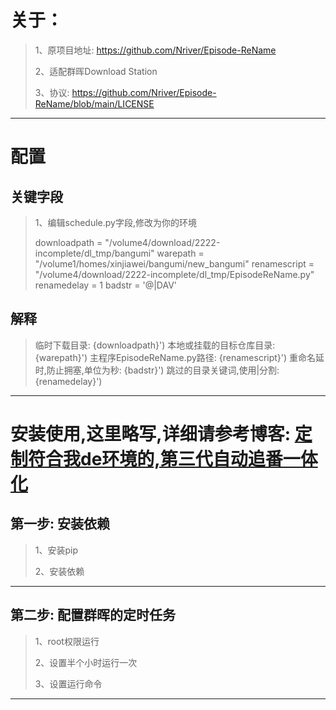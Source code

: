 # 关于：
>1、原项目地址: https://github.com/Nriver/Episode-ReName
>
>2、适配群晖Download Station
>
>3、协议: https://github.com/Nriver/Episode-ReName/blob/main/LICENSE
----

# 配置
## 关键字段
>1、编辑schedule.py字段,修改为你的环境
>
>downloadpath = "/volume4/download/2222-incomplete/dl_tmp/bangumi"
>warepath = "/volume1/homes/xinjiawei/bangumi/new_bangumi"
>renamescript = "/volume4/download/2222-incomplete/dl_tmp/EpisodeReName.py"
>renamedelay = 1
>badstr = '@|DAV'
>
## 解释
>临时下载目录: {downloadpath}')
>本地或挂载的目标仓库目录: {warepath}')
>主程序EpisodeReName.py路径: {renamescript}')
>重命名延时,防止拥塞,单位为秒: {badstr}')
>跳过的目录关键词,使用|分割: {renamedelay}')
----

# 安装使用,这里略写,详细请参考博客: [定制符合我de环境的,第三代自动追番一体化](https://blog.jiawei.xin/?p=1019)
## 第一步: 安装依赖

>1、安装pip
>
>2、安装依赖
>
----

## 第二步: 配置群晖的定时任务

>1、root权限运行
>
>2、设置半个小时运行一次
>
>3、设置运行命令
----
